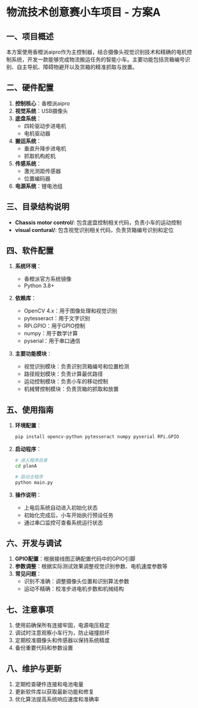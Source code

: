# 物流技术创意赛小车项目 - 方案A

## 一、项目概述

本方案使用香橙派aipro作为主控制器，结合摄像头视觉识别技术和精确的电机控制系统，开发一款能够完成物流搬运任务的智能小车。主要功能包括货箱编号识别、自主导航、障碍物避开以及货箱的精准抓取与放置。

## 二、硬件配置

1. **控制核心**：香橙派aipro
2. **视觉系统**：USB摄像头
3. **底盘系统**：
   - 四轮驱动步进电机
   - 电机驱动器
4. **搬运系统**：
   - 垂直升降步进电机
   - 抓取机构舵机
5. **传感系统**：
   - 激光测距传感器
   - 位置编码器
6. **电源系统**：锂电池组

## 三、目录结构说明

- **Chassis motor control/**: 包含底盘控制相关代码，负责小车的运动控制
- **visual contural/**: 包含视觉识别相关代码，负责货箱编号识别和定位

## 四、软件配置

1. **系统环境**：
   - 香橙派官方系统镜像
   - Python 3.8+

2. **依赖库**：
   - OpenCV 4.x：用于图像处理和视觉识别
   - pytesseract：用于文字识别
   - RPi.GPIO：用于GPIO控制
   - numpy：用于数学计算
   - pyserial：用于串口通信

3. **主要功能模块**：
   - 视觉识别模块：负责识别货箱编号和位置检测
   - 路径规划模块：负责计算最优路径
   - 运动控制模块：负责小车的移动控制
   - 机械臂控制模块：负责货箱的抓取和放置

## 五、使用指南

1. **环境配置**：
   ```bash
   pip install opencv-python pytesseract numpy pyserial RPi.GPIO
   ```

2. **启动程序**：
   ```bash
   # 进入程序目录
   cd planA
   
   # 启动主程序
   python main.py
   ```

3. **操作说明**：
   - 上电后系统自动进入初始化状态
   - 初始化完成后，小车开始执行预设任务
   - 通过串口监控可查看系统运行状态

## 六、开发与调试

1. **GPIO配置**：根据接线图正确配置代码中的GPIO引脚
2. **参数调整**：根据实际测试效果调整视觉识别参数、电机速度参数等
3. **常见问题**：
   - 识别不准确：调整摄像头位置和识别算法参数
   - 运动不精确：校准步进电机步数和机械结构

## 七、注意事项

1. 使用前确保所有连接牢固，电源电压稳定
2. 调试时注意观察小车行为，防止碰撞损坏
3. 定期校准摄像头和传感器以保持系统精度
4. 备份重要代码和参数设置

## 八、维护与更新

1. 定期检查硬件连接和电池电量
2. 更新软件库以获取最新功能和修复
3. 优化算法提高系统响应速度和准确率 